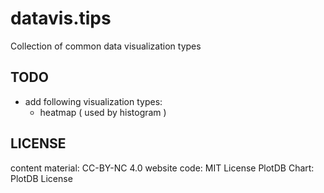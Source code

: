 # datavis.tips

Collection of common data visualization types


## TODO

 * add following visualization types:
    - heatmap ( used by histogram )


## LICENSE

content material: CC-BY-NC 4.0
website code: MIT License
PlotDB Chart: PlotDB License
